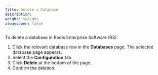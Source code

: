 ```yaml
---
Title: Delete a Database
description: 
weight: $weight
alwaysopen: false
---
```

To delete a database in Redis Enterprise Software (RS):

1.  Click the relevant database row in the **Databases** page. The
    selected database page appears.
2.  Select the **Configuration** tab.
3.  Click **Delete** at the bottom of the page.
4.  Confirm the deletion.
